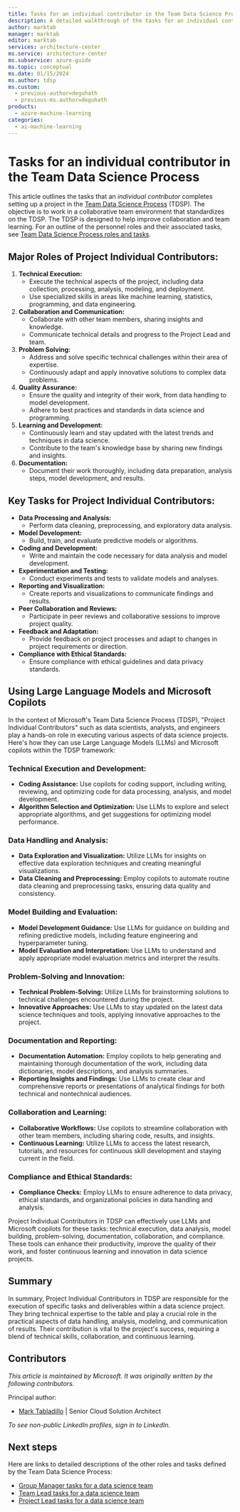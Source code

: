 ```yaml
---
title: Tasks for an individual contributor in the Team Data Science Process
description: A detailed walkthrough of the tasks for an individual contributor on a data science team project.
author: marktab
manager: marktab
editor: marktab
services: architecture-center
ms.service: architecture-center
ms.subservice: azure-guide
ms.topic: conceptual
ms.date: 01/15/2024
ms.author: tdsp
ms.custom:
  - previous-author=deguhath
  - previous-ms.author=deguhath
products:
  - azure-machine-learning
categories:
  - ai-machine-learning
---
```


# Tasks for an individual contributor in the Team Data Science Process

This article outlines the tasks that an *individual contributor* completes setting up a project in the [Team Data Science Process](overview.yml) (TDSP). The objective is to work in a collaborative team environment that standardizes on the TDSP. The TDSP is designed to help improve collaboration and team learning. For an outline of the personnel roles and their associated tasks, see [Team Data Science Process roles and tasks](roles-tasks.md).

## Major Roles of Project Individual Contributors:

1.  **Technical Execution:**
    -   Execute the technical aspects of the project, including data collection, processing, analysis, modeling, and deployment.
    -   Use specialized skills in areas like machine learning, statistics, programming, and data engineering.
2.  **Collaboration and Communication:**
    -   Collaborate with other team members, sharing insights and knowledge.
    -   Communicate technical details and progress to the Project Lead and team.
3.  **Problem Solving:**
    -   Address and solve specific technical challenges within their area of expertise.
    -   Continuously adapt and apply innovative solutions to complex data problems.
4.  **Quality Assurance:**
    -   Ensure the quality and integrity of their work, from data handling to model development.
    -   Adhere to best practices and standards in data science and programming.
5.  **Learning and Development:**
    -   Continuously learn and stay updated with the latest trends and techniques in data science.
    -   Contribute to the team's knowledge base by sharing new findings and insights.
6.  **Documentation:**
    -   Document their work thoroughly, including data preparation, analysis steps, model development, and results.

## Key Tasks for Project Individual Contributors:

-   **Data Processing and Analysis:**
    -   Perform data cleaning, preprocessing, and exploratory data analysis.
-   **Model Development:**
    -   Build, train, and evaluate predictive models or algorithms.
-   **Coding and Development:**
    -   Write and maintain the code necessary for data analysis and model development.
-   **Experimentation and Testing:**
    -   Conduct experiments and tests to validate models and analyses.
-   **Reporting and Visualization:**
    -   Create reports and visualizations to communicate findings and results.
-   **Peer Collaboration and Reviews:**
    -   Participate in peer reviews and collaborative sessions to improve project quality.
-   **Feedback and Adaptation:**
    -   Provide feedback on project processes and adapt to changes in project requirements or direction.
-   **Compliance with Ethical Standards:**
    -   Ensure compliance with ethical guidelines and data privacy standards.

## Using Large Language Models and Microsoft Copilots

In the context of Microsoft's Team Data Science Process (TDSP), "Project Individual Contributors" such as data scientists, analysts, and engineers play a hands-on role in executing various aspects of data science projects. Here's how they can use Large Language Models (LLMs) and Microsoft copilots within the TDSP framework:

### Technical Execution and Development:

-   **Coding Assistance:** Use copilots for coding support, including writing, reviewing, and optimizing code for data processing, analysis, and model development.
-   **Algorithm Selection and Optimization:** Use LLMs to explore and select appropriate algorithms, and get suggestions for optimizing model performance.

### Data Handling and Analysis:

-   **Data Exploration and Visualization:** Utilize LLMs for insights on effective data exploration techniques and creating meaningful visualizations.
-   **Data Cleaning and Preprocessing:** Employ copilots to automate routine data cleaning and preprocessing tasks, ensuring data quality and consistency.

### Model Building and Evaluation:

-   **Model Development Guidance:** Use LLMs for guidance on building and refining predictive models, including feature engineering and hyperparameter tuning.
-   **Model Evaluation and Interpretation:** Use LLMs to understand and apply appropriate model evaluation metrics and interpret the results.

### Problem-Solving and Innovation:

-   **Technical Problem-Solving:** Utilize LLMs for brainstorming solutions to technical challenges encountered during the project.
-   **Innovative Approaches:** Use LLMs to stay updated on the latest data science techniques and tools, applying innovative approaches to the project.

### Documentation and Reporting:

-   **Documentation Automation:** Employ copilots to help generating and maintaining thorough documentation of the work, including data dictionaries, model descriptions, and analysis summaries.
-   **Reporting Insights and Findings:** Use LLMs to create clear and comprehensive reports or presentations of analytical findings for both technical and nontechnical audiences.

### Collaboration and Learning:

-   **Collaborative Workflows:** Use copilots to streamline collaboration with other team members, including sharing code, results, and insights.
-   **Continuous Learning:** Utilize LLMs to access the latest research, tutorials, and resources for continuous skill development and staying current in the field.

### Compliance and Ethical Standards:

-   **Compliance Checks:** Employ LLMs to ensure adherence to data privacy, ethical standards, and organizational policies in data handling and analysis.

Project Individual Contributors in TDSP can effectively use LLMs and Microsoft copilots for these tasks: technical execution, data analysis, model building, problem-solving, documentation, collaboration, and compliance. These tools can enhance their productivity, improve the quality of their work, and foster continuous learning and innovation in data science projects.

## Summary

In summary, Project Individual Contributors in TDSP are responsible for the execution of specific tasks and deliverables within a data science project. They bring technical expertise to the table and play a crucial role in the practical aspects of data handling, analysis, modeling, and communication of results. Their contribution is vital to the project's success, requiring a blend of technical skills, collaboration, and continuous learning.

## Contributors

*This article is maintained by Microsoft. It was originally written by the following contributors.* 

Principal author:

 - [Mark Tabladillo](https://www.linkedin.com/in/marktab/) | Senior Cloud Solution Architect

*To see non-public LinkedIn profiles, sign in to LinkedIn.*

## Next steps

Here are links to detailed descriptions of the other roles and tasks defined by the Team Data Science Process:

- [Group Manager tasks for a data science team](group-manager-tasks.md)
- [Team Lead tasks for a data science team](team-lead-tasks.md)
- [Project Lead tasks for a data science team](project-lead-tasks.md)
